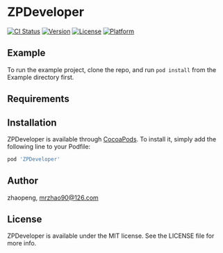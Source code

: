 # ZPDeveloper

[![CI Status](https://img.shields.io/travis/zhaopeng/ZPDeveloper.svg?style=flat)](https://travis-ci.org/zhaopeng/ZPDeveloper)
[![Version](https://img.shields.io/cocoapods/v/ZPDeveloper.svg?style=flat)](https://cocoapods.org/pods/ZPDeveloper)
[![License](https://img.shields.io/cocoapods/l/ZPDeveloper.svg?style=flat)](https://cocoapods.org/pods/ZPDeveloper)
[![Platform](https://img.shields.io/cocoapods/p/ZPDeveloper.svg?style=flat)](https://cocoapods.org/pods/ZPDeveloper)

## Example

To run the example project, clone the repo, and run `pod install` from the Example directory first.

## Requirements

## Installation

ZPDeveloper is available through [CocoaPods](https://cocoapods.org). To install
it, simply add the following line to your Podfile:

```ruby
pod 'ZPDeveloper'
```

## Author

zhaopeng, mrzhao90@126.com

## License

ZPDeveloper is available under the MIT license. See the LICENSE file for more info.

